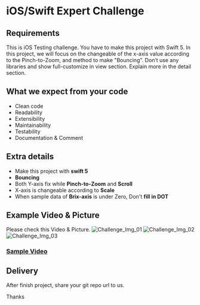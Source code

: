# iOS/Swift Expert Challenge
## Requirements 
This is iOS Testing challenge. You have to make this project with Swift 5. In this project, we will focus on the changeable of the x-axis value according to the Pinch-to-Zoom, and method to make "Bouncing". Don’t use any libraries and show full-customize in view section. Explain more in the detail section.
## What we expect from your code
* Clean code
* Readability
* Extensibility
* Maintainability
* Testability
* Documentation & Comment
## Extra details
* Make this project with **swift 5**
* **Bouncing**
* Both Y-axis fix while **Pinch-to-Zoom** and **Scroll**
* X-axis is changeable according to **Scale**
* When sample data of **Brix-axis** is under Zero, Don't **fill in DOT**
## Example Video & Picture
Please check this Video & Picture. 
![Challenge_Img_01](https://github.com/WilliamEven/iOS_Swift_Challenge/blob/master/IMG_1636.PNG)
![Challenge_Img_02](https://github.com/WilliamEven/iOS_Swift_Challenge/blob/master/IMG_1637.PNG)
![Challenge_Img_03](https://github.com/WilliamEven/iOS_Swift_Challenge/blob/master/IMG_1638.PNG)

### [Sample Video](https://github.com/WilliamEven/iOS_Swift_Challenge/blob/master/CZEY7758.MP4)

## Delivery
After finish project, share your git repo url to us.

Thanks

